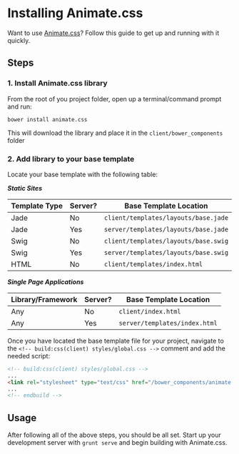 # Installing Animate.css
Want to use [Animate.css](http://daneden.github.io/animate.css/)? Follow this guide to get up and running with it quickly.

## Steps

### 1. Install Animate.css library
From the root of you project folder, open up a terminal/command prompt and run:

```
bower install animate.css
```

This will download the library and place it in the `client/bower_components` folder

### 2. Add library to your base template

Locate your base template with the following table:

***Static Sites***

|Template Type | Server? | Base Template Location
|---------|---------------|---------
|Jade | No  | `client/templates/layouts/base.jade`
|Jade | Yes | `server/templates/layouts/base.jade`
|Swig | No |`client/templates/layouts/base.swig`
|Swig | Yes | `server/templates/layouts/base.swig`
|HTML | No | `client/templates/index.html`

***Single Page Applications***

|Library/Framework | Server? | Base Template Location
|---------|---------------|---------
|Any | No  | `client/index.html`
|Any | Yes | `server/templates/index.html`

Once you have located the base template file for your project, navigate to the `<!-- build:css(client) styles/global.css -->` comment and add the needed script:

```html
<!-- build:css(client) styles/global.css -->
...
<link rel="stylesheet" type="text/css" href="/bower_components/animate.css/animate.css">
...
<!-- endbuild -->
```

## Usage
After following all of the above steps, you should be all set. Start up your development server with `grunt serve` and begin building with Animate.css.